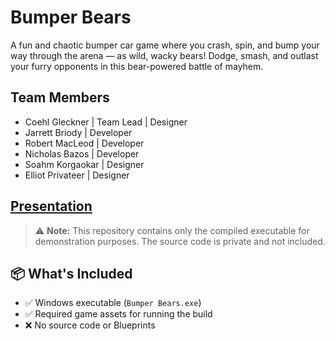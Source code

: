 # Bumper Bears
A fun and chaotic bumper car game where you crash, spin, and bump your way through the arena — as wild, wacky bears! Dodge, smash, and outlast your furry opponents in this bear-powered battle of mayhem.

## Team Members
- Coehl Gleckner | Team Lead | Designer
- Jarrett Briody | Developer
- Robert MacLeod | Developer
- Nicholas Bazos | Developer
- Soahm Korgaokar | Designer
- Elliot Privateer | Designer

## [Presentation](https://docs.google.com/presentation/d/1W_vIFBxl2g_wOXoOnIm8PpCk9gWrNqQNGky0hy1xffc/edit#slide=id.p)


> ⚠️ **Note:** This repository contains only the compiled executable for demonstration purposes. The source code is private and not included.

## 📦 What's Included

- ✅ Windows executable (`Bumper Bears.exe`)
- ✅ Required game assets for running the build
- ❌ No source code or Blueprints
